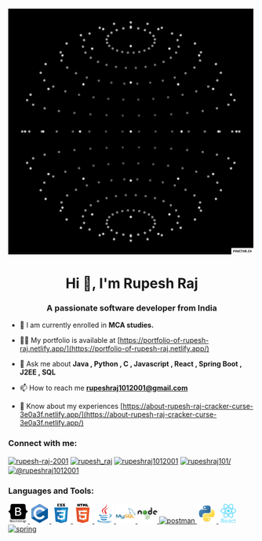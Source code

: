 ![logo](https://github.com/rupeshraj1012001/rupeshraj1012001/blob/main/giphy.gif?raw=true)
<h1 align="center">Hi 👋, I'm Rupesh Raj</h1>
<h3 align="center">A passionate software developer from India</h3>

- 🌱 I am currently enrolled in **MCA studies.**

- 👨‍💻 My portfolio is available at [https://portfolio-of-rupesh-raj.netlify.app/](https://portfolio-of-rupesh-raj.netlify.app/)

- 💬 Ask me about **Java , Python , C , Javascript , React , Spring Boot , J2EE , SQL**

- 📫 How to reach me **rupeshraj1012001@gmail.com**

- 📄 Know about my experiences [https://about-rupesh-raj-cracker-curse-3e0a3f.netlify.app/](https://about-rupesh-raj-cracker-curse-3e0a3f.netlify.app/)

<h3 align="left">Connect with me:</h3>
<p align="left">
<a href="https://codepen.io/rupesh-raj-2001" target="blank"><img align="center" src="https://raw.githubusercontent.com/rahuldkjain/github-profile-readme-generator/master/src/images/icons/Social/codepen.svg" alt="rupesh-raj-2001" height="30" width="40" /></a>
<a href="https://www.codechef.com/users/rupesh_raj" target="blank"><img align="center" src="https://cdn.jsdelivr.net/npm/simple-icons@3.1.0/icons/codechef.svg" alt="rupesh_raj" height="30" width="40" /></a>
<a href="https://www.hackerrank.com/rupeshraj1012001" target="blank"><img align="center" src="https://raw.githubusercontent.com/rahuldkjain/github-profile-readme-generator/master/src/images/icons/Social/hackerrank.svg" alt="rupeshraj1012001" height="30" width="40" /></a>
<a href="https://www.leetcode.com/rupeshraj101/" target="blank"><img align="center" src="https://raw.githubusercontent.com/rahuldkjain/github-profile-readme-generator/master/src/images/icons/Social/leet-code.svg" alt="rupeshraj101/" height="30" width="40" /></a>
<a href="https://www.hackerearth.com/@rupeshraj1012001" target="blank"><img align="center" src="https://raw.githubusercontent.com/rahuldkjain/github-profile-readme-generator/master/src/images/icons/Social/hackerearth.svg" alt="@rupeshraj1012001" height="30" width="40" /></a>
</p>

<h3 align="left">Languages and Tools:</h3>
<p align="left"> <a href="https://getbootstrap.com" target="_blank" rel="noreferrer"> <img src="https://raw.githubusercontent.com/devicons/devicon/master/icons/bootstrap/bootstrap-plain-wordmark.svg" alt="bootstrap" width="40" height="40"/> </a> <a href="https://www.cprogramming.com/" target="_blank" rel="noreferrer"> <img src="https://raw.githubusercontent.com/devicons/devicon/master/icons/c/c-original.svg" alt="c" width="40" height="40"/> </a> <a href="https://www.w3schools.com/css/" target="_blank" rel="noreferrer"> <img src="https://raw.githubusercontent.com/devicons/devicon/master/icons/css3/css3-original-wordmark.svg" alt="css3" width="40" height="40"/> </a> <a href="https://www.w3.org/html/" target="_blank" rel="noreferrer"> <img src="https://raw.githubusercontent.com/devicons/devicon/master/icons/html5/html5-original-wordmark.svg" alt="html5" width="40" height="40"/> </a> <a href="https://www.java.com" target="_blank" rel="noreferrer"> <img src="https://raw.githubusercontent.com/devicons/devicon/master/icons/java/java-original.svg" alt="java" width="40" height="40"/> </a> <a href="https://www.mysql.com/" target="_blank" rel="noreferrer"> <img src="https://raw.githubusercontent.com/devicons/devicon/master/icons/mysql/mysql-original-wordmark.svg" alt="mysql" width="40" height="40"/> </a> <a href="https://nodejs.org" target="_blank" rel="noreferrer"> <img src="https://raw.githubusercontent.com/devicons/devicon/master/icons/nodejs/nodejs-original-wordmark.svg" alt="nodejs" width="40" height="40"/> </a> <a href="https://postman.com" target="_blank" rel="noreferrer"> <img src="https://www.vectorlogo.zone/logos/getpostman/getpostman-icon.svg" alt="postman" width="40" height="40"/> </a> <a href="https://www.python.org" target="_blank" rel="noreferrer"> <img src="https://raw.githubusercontent.com/devicons/devicon/master/icons/python/python-original.svg" alt="python" width="40" height="40"/> </a> <a href="https://reactjs.org/" target="_blank" rel="noreferrer"> <img src="https://raw.githubusercontent.com/devicons/devicon/master/icons/react/react-original-wordmark.svg" alt="react" width="40" height="40"/> </a> <a href="https://spring.io/" target="_blank" rel="noreferrer"> <img src="https://www.vectorlogo.zone/logos/springio/springio-icon.svg" alt="spring" width="40" height="40"/> </a> </p>
